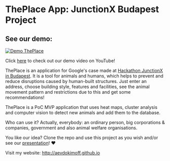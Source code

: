 # ThePlace App: JunctionX Budapest Project

## See our demo:
[![Demo ThePlace](https://media.giphy.com/media/JoPcxmh13GnkQUVvXZ/giphy.gif)](https://youtu.be/MfM8Iy2E0R8)

Click [here](https://youtu.be/MfM8Iy2E0R8) to check out our demo video on YouTube!

ThePlace is an application for Google's case made at [Hackathon JunctionX in Budapest](https://budapest.hackjunction.com). It is a tool for animals and humans, which helps to prevent and reduce disruptions caused by human-built structures. Just enter an address, choose building style, features and facilities, see the animal movement pattern and restrictions due to this and get some recommendations! 

ThePlace is a PoC MVP application that uses heat maps, cluster analysis and computer vision to detect new animals and add them to the database. 

Who can use it? Actually, everybody: an ordinary person, big corporations & companies, government and also animal welfare organisations.

You like our idea? Clone the repo and use this project as you wish and/or see our [presentation](https://github.com/aevdokimoff/junctionx-budapest-project-public/blob/master/The_Place_Presentation.pdf)! ❤️

Visit my website: http://aevdokimoff.github.io
